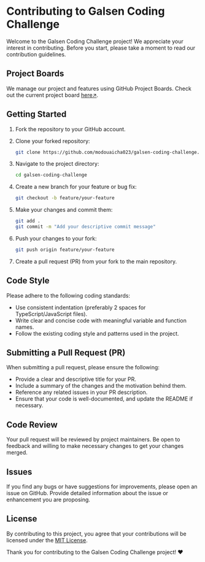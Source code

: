 # Contributing to Galsen Coding Challenge

Welcome to the Galsen Coding Challenge project! We appreciate your interest in contributing. Before you start, please take a moment to read our contribution guidelines.



## Project Boards

We manage our project and features using GitHub Project Boards. Check out the current project board [here↗️](https://github.com/users/modouaicha023/projects/5).


## Getting Started

1. Fork the repository to your GitHub account.
2. Clone your forked repository:

   ```bash
   git clone https://github.com/modouaicha023/galsen-coding-challenge.git
   ```

3. Navigate to the project directory:

   ```bash
   cd galsen-coding-challenge
   ```

4. Create a new branch for your feature or bug fix:

   ```bash
   git checkout -b feature/your-feature
   ```

5. Make your changes and commit them:

   ```bash
   git add .
   git commit -m "Add your descriptive commit message"
   ```

6. Push your changes to your fork:

   ```bash
   git push origin feature/your-feature
   ```

7. Create a pull request (PR) from your fork to the main repository.

## Code Style

Please adhere to the following coding standards:

- Use consistent indentation (preferably 2 spaces for TypeScript/JavaScript files).
- Write clear and concise code with meaningful variable and function names.
- Follow the existing coding style and patterns used in the project.

## Submitting a Pull Request (PR)

When submitting a pull request, please ensure the following:

- Provide a clear and descriptive title for your PR.
- Include a summary of the changes and the motivation behind them.
- Reference any related issues in your PR description.
- Ensure that your code is well-documented, and update the README if necessary.

## Code Review

Your pull request will be reviewed by project maintainers. Be open to feedback and willing to make necessary changes to get your changes merged.

## Issues

If you find any bugs or have suggestions for improvements, please open an issue on GitHub. Provide detailed information about the issue or enhancement you are proposing.

## License

By contributing to this project, you agree that your contributions will be licensed under the [MIT License](LICENSE).

Thank you for contributing to the Galsen Coding Challenge project! ❤️